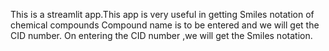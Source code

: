 This is a streamlit app.This app is very useful in getting Smiles notation of chemical compounds 
Compound name is to be entered and we will get the CID number.
On entering the CID number ,we will get the Smiles notation.

